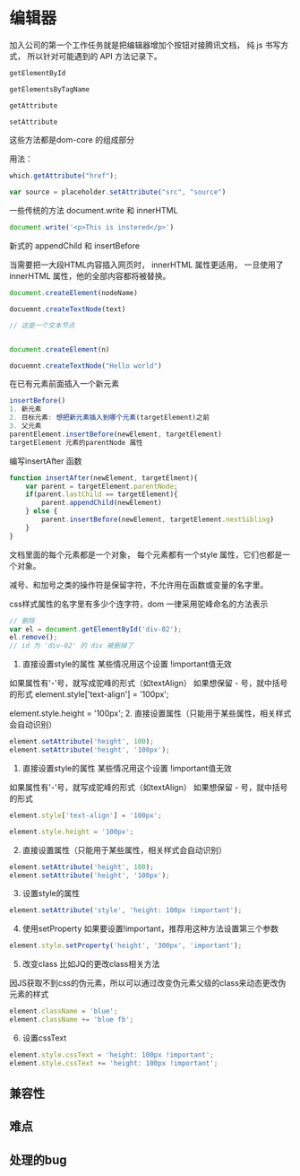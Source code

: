 # 编辑器

加入公司的第一个工作任务就是把编辑器增加个按钮对接腾讯文档， 纯 js 书写方式， 所以针对可能遇到的 API 方法记录下。

```js
getElementById

getElementsByTagName

getAttribute

setAttribute
```

这些方法都是dom-core 的组成部分

用法：

```js
which.getAttribute("href");

var source = placeholder.setAttribute("src", "source")

```

一些传统的方法 document.write 和 innerHTML

```js
document.write('<p>This is instered</p>')


```

新式的 appendChild 和  insertBefore

当需要把一大段HTML内容插入网页时， innerHTML 属性更适用， 一旦使用了innerHTML 属性，他的全部内容都将被替换。

```js
document.createElement(nodeName)

docuemnt.createTextNode(text)

// 这是一个文本节点

```

```js

document.createElement(n)

docuemnt.createTextNode("Hello world")


```

在已有元素前面插入一个新元素

```js
insertBefore()
1. 新元素
2. 目标元素: 想把新元素插入到哪个元素(targetElement)之前
3. 父元素
parentElement.insertBefore(newElement, targetElement)
targetElement 元素的parentNode 属性

```

编写insertAfter 函数

```js
function insertAfter(newElement, targetElment){
    var parent = targetElement.parentNode;
    if(parent.lastChild == targetElement){
        parent.appendChild(newElement)
    } else {
        parent.insertBefore(newElement, targetElement.nextSibling)
    }
}


```

文档里面的每个元素都是一个对象， 每个元素都有一个style 属性，它们也都是一个对象。

减号、和加号之类的操作符是保留字符，不允许用在函数或变量的名字里。

css样式属性的名字里有多少个连字符，dom 一律采用驼峰命名的方法表示

```js
// 删除
var el = document.getElementById('div-02');
el.remove();
// id 为 'div-02' 的 div 被删掉了


```

1. 直接设置style的属性  某些情况用这个设置 !important值无效

如果属性有'-'号，就写成驼峰的形式（如textAlign）  如果想保留 - 号，就中括号的形式  element.style['text-align'] = '100px';

element.style.height = '100px';
2. 直接设置属性（只能用于某些属性，相关样式会自动识别）

```js
element.setAttribute('height', 100);
element.setAttribute('height', '100px');
```

1. 直接设置style的属性  某些情况用这个设置 !important值无效

如果属性有'-'号，就写成驼峰的形式（如textAlign）  如果想保留 - 号，就中括号的形式

```js
element.style['text-align'] = '100px';

element.style.height = '100px';
```

2. 直接设置属性（只能用于某些属性，相关样式会自动识别）

```js
element.setAttribute('height', 100);
element.setAttribute('height', '100px');
```

3. 设置style的属性

```js
element.setAttribute('style', 'height: 100px !important');

```

4. 使用setProperty  如果要设置!important，推荐用这种方法设置第三个参数

```js
element.style.setProperty('height', '300px', 'important');
```

5. 改变class   比如JQ的更改class相关方法

因JS获取不到css的伪元素，所以可以通过改变伪元素父级的class来动态更改伪元素的样式

```js
element.className = 'blue';
element.className += 'blue fb';
```

6. 设置cssText

```js
element.style.cssText = 'height: 100px !important';
element.style.cssText += 'height: 100px !important';
```

## 兼容性

## 难点

## 处理的bug
